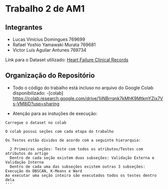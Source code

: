 # Trabalho 2 de AM1 

## Integrantes ##

- Lucas Vinícius Domingues 769699
- Rafael Yoshio Yamawaki Murata 769681
- Victor Luís Aguilar Antunes 769734

Link para o Dataset utilizado: [Heart Failure Clinical Records](https://archive.ics.uci.edu/ml/datasets/Heart+failure+clinical+records)

## Organização do Repositório ##

* Todo o código do trabalho está incluso no arquivo do Google Colab disponibilizado: -[colab] https://colab.research.google.com/drive/1iiNBrrqnk7kMhK9MtkmYZix7Vs-VM8jD?usp=sharing

* Atenção para as instuções de execução: 
```
Carregue o dataset no colab

O colab possui seções com cada etapa do trabalho

Os Testes estão dividos de acordo com a seguinte hierarquia:

  2 Primeiras seções: Teste com todos os atributos/Testes com atributos do artigo
  Dentro de cada seção existem duas subseções: Validação Externa e Validação Interna
  Dentro de cada uma das subseções existem outras 3 subseções: Execução do DBSCAN, K-Means e Ward
Ao executar uma seção inteira são executados todos os testes dentro dela
'''

